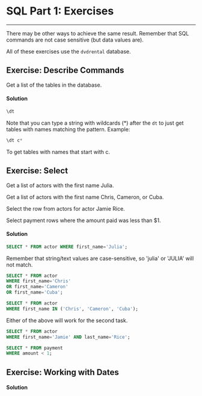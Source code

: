 # SQL Part 1: Exercises
----

There may be other ways to achieve the same result.  Remember that SQL commands are not case sensitive (but data values are).

All of these exercises use the `dvdrental` database.  


## Exercise: Describe Commands

Get a list of the tables in the database.


#### Solution

```sql
\dt
```

Note that you can type a string with wildcards (*) after the `dt` to just get tables with names matching the pattern.  Example:

```sql
\dt c*
```

To get tables with names that start with c.


## Exercise: Select 

Get a list of actors with the first name Julia.

Get a list of actors with the first name Chris, Cameron, or Cuba.  

Select the row from actors for actor Jamie Rice.

Select payment rows where the amount paid was less than $1.  

#### Solution

```sql
SELECT * FROM actor WHERE first_name='Julia';
```

Remember that string/text values are case-sensitive, so 'julia' or 'JULIA' will not match.

```sql
SELECT * FROM actor 
WHERE first_name='Chris' 
OR first_name='Cameron' 
OR first_name='Cuba';

SELECT * FROM actor 
WHERE first_name IN ('Chris', 'Cameron', 'Cuba');
```

Either of the above will work for the second task.

```sql
SELECT * FROM actor
WHERE first_name='Jamie' AND last_name='Rice';
```

```sql
SELECT * FROM payment 
WHERE amount < 1;
```


## Exercise: Working with Dates


#### Solution